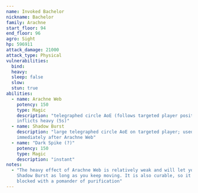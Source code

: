 ```yaml
---
name: Invoked Bachelor
nickname: Bachelor
family: Arachne
start_floor: 94
end_floor: 96
agro: Sight
hp: 596911
attack_damage: 21000
attack_type: Physical
vulnerabilities:
  bind: 
  heavy: 
  sleep: false
  slow: 
  stun: true
abilities:
  - name: Arachne Web
    potency: 150
    type: Magic
    description: "telegraphed circle AoE (follows targeted player position);
    inflicts heavy (5s)"
  - name: Shadow Burst
    description: "large telegraphed circle AoE on targeted player; used
    immediately after Arachne Web"
  - name: "Dark Spike (?)"
    potency: 150
    type: Magic
    description: "instant"
notes:
  - "The heavy effect of Arachne Web is relatively weak and will let you escape
    Shadow Burst as long as you keep moving. It is also curable, so it can be
    blocked with a pomander of purification"
---
```


